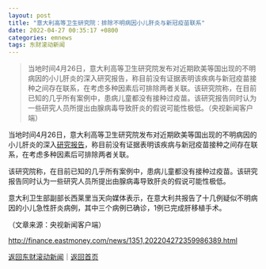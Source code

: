 ```yaml
---
layout: post
title: "意大利高等卫生研究院：排除不明病因小儿肝炎与新冠疫苗联系"
date: 2022-04-27 00:35:17 +0800
categories: emnews
tags: 东财滚动新闻
---
```

> 当地时间4月26日，意大利高等卫生研究院发布对近期欧美等国出现的不明病因的小儿肝炎的深入研究报告，称目前没有证据表明该疾病与新冠疫苗接种之间存在联系，在考虑多种因素后可排除两者关联。该研究院称，在目前已知的几乎所有案例中，患病儿童都没有接种过疫苗。该研究报告同时认为一些研究人员所提出由腺病毒导致肝炎的假说可能性极低。（央视新闻客户端）

<p>当地时间4月26日，意大利高等卫生研究院发布对近期欧美等国出现的不明病因的小儿肝炎的深入<span id="Info.314"><a href="http://data.eastmoney.com/report/" class="infokey">研究报告</a></span>，称目前没有证据表明该疾病与新冠疫苗接种之间存在联系，在考虑多种因素后可排除两者关联。</p>
 <p>该研究院称，在目前已知的几乎所有案例中，患病儿童都没有接种过疫苗。该研究报告同时认为一些研究人员所提出由腺病毒导致肝炎的假说可能性极低。</p>
 <p>意大利卫生部副部长西莱里当天向媒体表示，在意大利共报告了十几例疑似不明病因的小儿急性肝炎病例，其中三个病例已确诊，1例已完成肝移植手术。</p><p class="em_media">（文章来源：央视新闻客户端）</p>

<http://finance.eastmoney.com/news/1351,202204272359986389.html>

[返回东财滚动新闻](//finews.withounder.com/emnews/)｜[返回首页](//finews.withounder.com/)